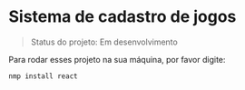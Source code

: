<h1>Sistema de cadastro de jogos</h1>

> Status do projeto: Em desenvolvimento
> 
Para rodar esses projeto na sua máquina, por favor digite:
```
nmp install react
```
